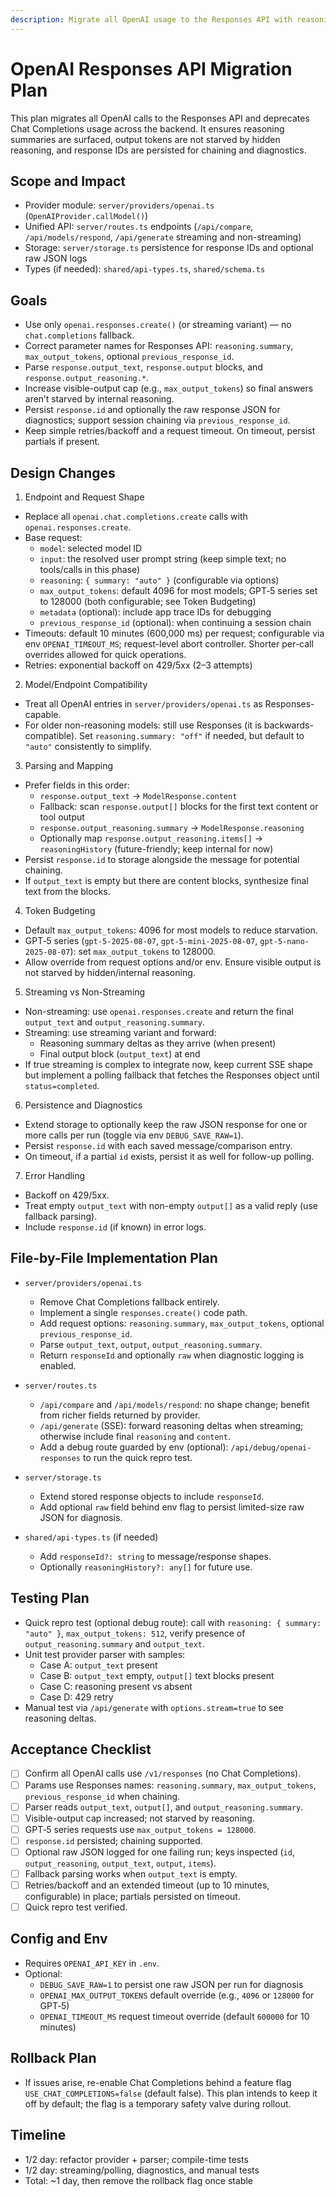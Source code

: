 ```yaml
---
description: Migrate all OpenAI usage to the Responses API with reasoning support
---
```


# OpenAI Responses API Migration Plan

This plan migrates all OpenAI calls to the Responses API and deprecates Chat Completions usage across the backend. It ensures reasoning summaries are surfaced, output tokens are not starved by hidden reasoning, and response IDs are persisted for chaining and diagnostics.

## Scope and Impact

- Provider module: `server/providers/openai.ts` (`OpenAIProvider.callModel()`)
- Unified API: `server/routes.ts` endpoints (`/api/compare`, `/api/models/respond`, `/api/generate` streaming and non-streaming)
- Storage: `server/storage.ts` persistence for response IDs and optional raw JSON logs
- Types (if needed): `shared/api-types.ts`, `shared/schema.ts`

## Goals

- Use only `openai.responses.create()` (or streaming variant) — no `chat.completions` fallback.
- Correct parameter names for Responses API: `reasoning.summary`, `max_output_tokens`, optional `previous_response_id`.
- Parse `response.output_text`, `response.output` blocks, and `response.output_reasoning.*`.
- Increase visible-output cap (e.g., `max_output_tokens`) so final answers aren’t starved by internal reasoning.
- Persist `response.id` and optionally the raw response JSON for diagnostics; support session chaining via `previous_response_id`.
- Keep simple retries/backoff and a request timeout. On timeout, persist partials if present.

## Design Changes

1) Endpoint and Request Shape
- Replace all `openai.chat.completions.create` calls with `openai.responses.create`.
- Base request:
  - `model`: selected model ID
  - `input`: the resolved user prompt string (keep simple text; no tools/calls in this phase)
  - `reasoning`: `{ summary: "auto" }` (configurable via options)
  - `max_output_tokens`: default 4096 for most models; GPT‑5 series set to 128000 (both configurable; see Token Budgeting)
  - `metadata` (optional): include app trace IDs for debugging
  - `previous_response_id` (optional): when continuing a session chain
- Timeouts: default 10 minutes (600,000 ms) per request; configurable via env `OPENAI_TIMEOUT_MS`; request-level abort controller. Shorter per-call overrides allowed for quick operations.
- Retries: exponential backoff on 429/5xx (2–3 attempts)

2) Model/Endpoint Compatibility
- Treat all OpenAI entries in `server/providers/openai.ts` as Responses-capable.
- For older non-reasoning models: still use Responses (it is backwards-compatible). Set `reasoning.summary: "off"` if needed, but default to `"auto"` consistently to simplify.

3) Parsing and Mapping
- Prefer fields in this order:
  - `response.output_text` → `ModelResponse.content`
  - Fallback: scan `response.output[]` blocks for the first text content or tool output
  - `response.output_reasoning.summary` → `ModelResponse.reasoning`
  - Optionally map `response.output_reasoning.items[]` → `reasoningHistory` (future-friendly; keep internal for now)
- Persist `response.id` to storage alongside the message for potential chaining.
- If `output_text` is empty but there are content blocks, synthesize final text from the blocks.

4) Token Budgeting
- Default `max_output_tokens`: 4096 for most models to reduce starvation.
- GPT‑5 series (`gpt-5-2025-08-07`, `gpt-5-mini-2025-08-07`, `gpt-5-nano-2025-08-07`): set `max_output_tokens` to 128000.
- Allow override from request options and/or env. Ensure visible output is not starved by hidden/internal reasoning.

5) Streaming vs Non-Streaming
- Non-streaming: use `openai.responses.create` and return the final `output_text` and `output_reasoning.summary`.
- Streaming: use streaming variant and forward:
  - Reasoning summary deltas as they arrive (when present)
  - Final output block (`output_text`) at end
- If true streaming is complex to integrate now, keep current SSE shape but implement a polling fallback that fetches the Responses object until `status=completed`.

6) Persistence and Diagnostics
- Extend storage to optionally keep the raw JSON response for one or more calls per run (toggle via env `DEBUG_SAVE_RAW=1`).
- Persist `response.id` with each saved message/comparison entry.
- On timeout, if a partial `id` exists, persist it as well for follow-up polling.

7) Error Handling
- Backoff on 429/5xx.
- Treat empty `output_text` with non-empty `output[]` as a valid reply (use fallback parsing).
- Include `response.id` (if known) in error logs.

## File-by-File Implementation Plan

- `server/providers/openai.ts`
  - Remove Chat Completions fallback entirely.
  - Implement a single `responses.create()` code path.
  - Add request options: `reasoning.summary`, `max_output_tokens`, optional `previous_response_id`.
  - Parse `output_text`, `output`, `output_reasoning.summary`.
  - Return `responseId` and optionally `raw` when diagnostic logging is enabled.

- `server/routes.ts`
  - `/api/compare` and `/api/models/respond`: no shape change; benefit from richer fields returned by provider.
  - `/api/generate` (SSE): forward reasoning deltas when streaming; otherwise include final `reasoning` and `content`.
  - Add a debug route guarded by env (optional): `/api/debug/openai-responses` to run the quick repro test.

- `server/storage.ts`
  - Extend stored response objects to include `responseId`.
  - Add optional `raw` field behind env flag to persist limited-size raw JSON for diagnosis.

- `shared/api-types.ts` (if needed)
  - Add `responseId?: string` to message/response shapes.
  - Optionally `reasoningHistory?: any[]` for future use.

## Testing Plan

- Quick repro test (optional debug route): call with `reasoning: { summary: "auto" }`, `max_output_tokens: 512`, verify presence of `output_reasoning.summary` and `output_text`.
- Unit test provider parser with samples:
  - Case A: `output_text` present
  - Case B: `output_text` empty, `output[]` text blocks present
  - Case C: reasoning present vs absent
  - Case D: 429 retry
- Manual test via `/api/generate` with `options.stream=true` to see reasoning deltas.

## Acceptance Checklist

- [ ] Confirm all OpenAI calls use `/v1/responses` (no Chat Completions).
- [ ] Params use Responses names: `reasoning.summary`, `max_output_tokens`, `previous_response_id` when chaining.
- [ ] Parser reads `output_text`, `output[]`, and `output_reasoning.summary`.
- [ ] Visible-output cap increased; not starved by reasoning.
- [ ] GPT‑5 series requests use `max_output_tokens = 128000`.
- [ ] `response.id` persisted; chaining supported.
- [ ] Optional raw JSON logged for one failing run; keys inspected (`id`, `output_reasoning`, `output_text`, `output`, `items`).
- [ ] Fallback parsing works when `output_text` is empty.
- [ ] Retries/backoff and an extended timeout (up to 10 minutes, configurable) in place; partials persisted on timeout.
- [ ] Quick repro test verified.

## Config and Env

- Requires `OPENAI_API_KEY` in `.env`.
- Optional:
  - `DEBUG_SAVE_RAW=1` to persist one raw JSON per run for diagnosis
  - `OPENAI_MAX_OUTPUT_TOKENS` default override (e.g., `4096` or `128000` for GPT‑5)
  - `OPENAI_TIMEOUT_MS` request timeout override (default `600000` for 10 minutes)

## Rollback Plan

- If issues arise, re-enable Chat Completions behind a feature flag `USE_CHAT_COMPLETIONS=false` (default false). This plan intends to keep it off by default; the flag is a temporary safety valve during rollout.

## Timeline

- 1/2 day: refactor provider + parser; compile-time tests
- 1/2 day: streaming/polling, diagnostics, and manual tests
- Total: ~1 day, then remove the rollback flag once stable
